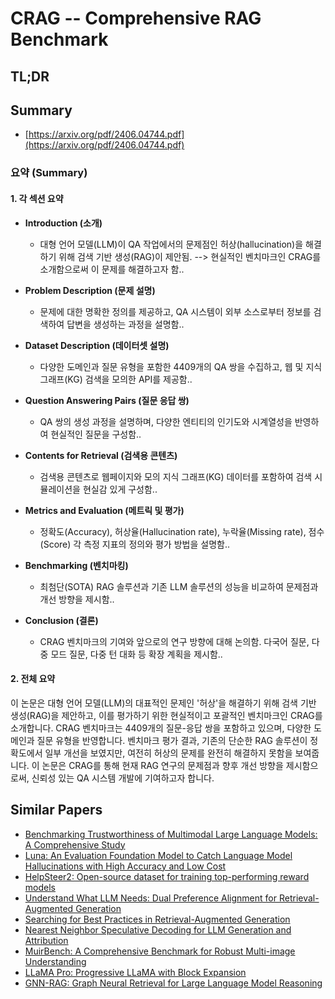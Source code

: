 # CRAG -- Comprehensive RAG Benchmark
## TL;DR
## Summary
- [https://arxiv.org/pdf/2406.04744.pdf](https://arxiv.org/pdf/2406.04744.pdf)

### 요약 (Summary)

#### 1. 각 섹션 요약
- **Introduction (소개)**
  - 대형 언어 모델(LLM)이 QA 작업에서의 문제점인 허상(hallucination)을 해결하기 위해 검색 기반 생성(RAG)이 제안됨. --> 현실적인 벤치마크인 CRAG를 소개함으로써 이 문제를 해결하고자 함..

- **Problem Description (문제 설명)**
  - 문제에 대한 명확한 정의를 제공하고, QA 시스템이 외부 소스로부터 정보를 검색하여 답변을 생성하는 과정을 설명함..

- **Dataset Description (데이터셋 설명)**
  - 다양한 도메인과 질문 유형을 포함한 4409개의 QA 쌍을 수집하고, 웹 및 지식 그래프(KG) 검색을 모의한 API를 제공함..

- **Question Answering Pairs (질문 응답 쌍)**
  - QA 쌍의 생성 과정을 설명하며, 다양한 엔티티의 인기도와 시계열성을 반영하여 현실적인 질문을 구성함..

- **Contents for Retrieval (검색용 콘텐츠)**
  - 검색용 콘텐츠로 웹페이지와 모의 지식 그래프(KG) 데이터를 포함하여 검색 시뮬레이션을 현실감 있게 구성함..

- **Metrics and Evaluation (메트릭 및 평가)**
  - 정확도(Accuracy), 허상율(Hallucination rate), 누락율(Missing rate), 점수(Score) 각 측정 지표의 정의와 평가 방법을 설명함..

- **Benchmarking (벤치마킹)**
  - 최첨단(SOTA) RAG 솔루션과 기존 LLM 솔루션의 성능을 비교하여 문제점과 개선 방향을 제시함..

- **Conclusion (결론)**
  - CRAG 벤치마크의 기여와 앞으로의 연구 방향에 대해 논의함. 다국어 질문, 다중 모드 질문, 다중 턴 대화 등 확장 계획을 제시함..

#### 2. 전체 요약
이 논문은 대형 언어 모델(LLM)의 대표적인 문제인 '허상'을 해결하기 위해 검색 기반 생성(RAG)을 제안하고, 이를 평가하기 위한 현실적이고 포괄적인 벤치마크인 CRAG를 소개합니다. CRAG 벤치마크는 4409개의 질문-응답 쌍을 포함하고 있으며, 다양한 도메인과 질문 유형을 반영합니다. 벤치마크 평가 결과, 기존의 단순한 RAG 솔루션이 정확도에서 일부 개선을 보였지만, 여전히 허상의 문제를 완전히 해결하지 못함을 보여줍니다. 이 논문은 CRAG를 통해 현재 RAG 연구의 문제점과 향후 개선 방향을 제시함으로써, 신뢰성 있는 QA 시스템 개발에 기여하고자 합니다.

## Similar Papers
- [Benchmarking Trustworthiness of Multimodal Large Language Models: A Comprehensive Study](2406.07057.md)
- [Luna: An Evaluation Foundation Model to Catch Language Model Hallucinations with High Accuracy and Low Cost](2406.00975.md)
- [HelpSteer2: Open-source dataset for training top-performing reward models](2406.08673.md)
- [Understand What LLM Needs: Dual Preference Alignment for Retrieval-Augmented Generation](2406.18676.md)
- [Searching for Best Practices in Retrieval-Augmented Generation](2407.01219.md)
- [Nearest Neighbor Speculative Decoding for LLM Generation and Attribution](2405.19325.md)
- [MuirBench: A Comprehensive Benchmark for Robust Multi-image Understanding](2406.09411.md)
- [LLaMA Pro: Progressive LLaMA with Block Expansion](2401.02415.md)
- [GNN-RAG: Graph Neural Retrieval for Large Language Model Reasoning](2405.20139.md)
